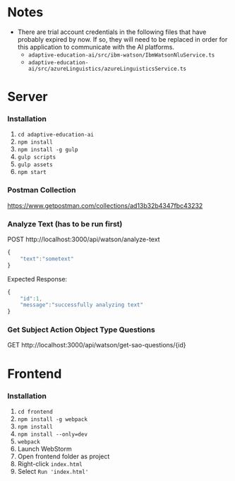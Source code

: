 # Notes

- There are trial account credentials in the following files that have
probably expired by now. If so, they will need to be replaced in order
for this application to communicate with the AI platforms.
  - `adaptive-education-ai/src/ibm-watson/IbmWatsonNluService.ts`
  - `adaptive-education-ai/src/azureLinguistics/azureLinguisticsService.ts`

# Server
### Installation
1. `cd adaptive-education-ai`
1. `npm install`
1. `npm install -g gulp`
1. `gulp scripts`
1. `gulp assets`
1. `npm start`

### Postman Collection
https://www.getpostman.com/collections/ad13b32b4347fbc43232

### Analyze Text (has to be run first)
POST http://localhost:3000/api/watson/analyze-text

```javascript
{
    "text":"sometext"
}
```

Expected Response:
```javascript
{
    "id":1,
    "message":"successfully analyzing text"
}
```

### Get Subject Action Object Type Questions
GET http://localhost:3000/api/watson/get-sao-questions/{id}

# Frontend
### Installation
1. `cd frontend`
1. `npm install -g webpack`
1. `npm install`
1. `npm install --only=dev`
1. `webpack`
1. Launch WebStorm
1. Open frontend folder as project
1. Right-click `index.html`
1. Select `Run 'index.html'`
